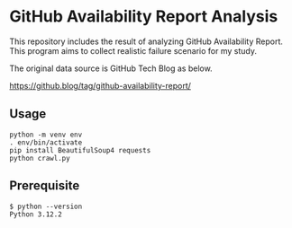 # GitHub Availability Report Analysis

This repository includes the result of analyzing GitHub Availability Report. This program aims to collect realistic failure scenario for my study.

The original data source is GitHub Tech Blog as below.

https://github.blog/tag/github-availability-report/

## Usage

```
python -m venv env
. env/bin/activate
pip install BeautifulSoup4 requests
python crawl.py
```

## Prerequisite

```
$ python --version
Python 3.12.2
```

